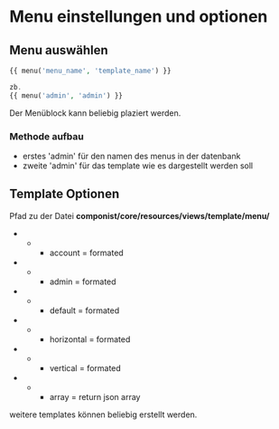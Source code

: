 # Menu einstellungen und optionen

## Menu auswählen

```php
{{ menu('menu_name', 'template_name') }}

zb.
{{ menu('admin', 'admin') }}
```
Der Menüblock kann beliebig plaziert werden.

### Methode aufbau
- erstes 'admin' für den namen des menus in der datenbank
- zweite 'admin' für das template wie es dargestellt werden soll

## Template Optionen
Pfad zu der Datei **componist/core/resources/views/template/menu/**
- - - account = formated
- - - admin = formated
- - - default = formated
- - - horizontal = formated
- - - vertical = formated
- - - array = return json array 

weitere templates können beliebig erstellt werden.